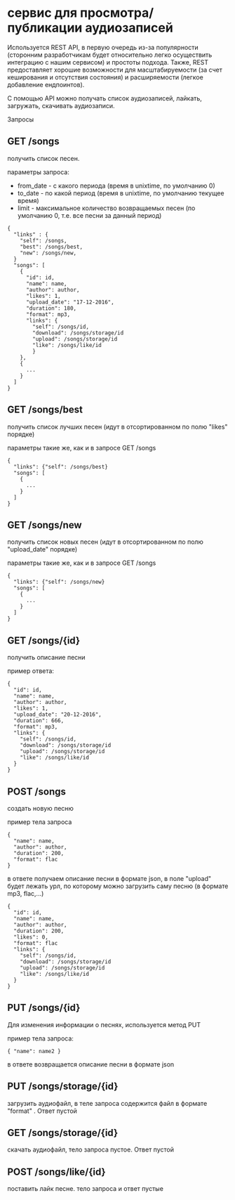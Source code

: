 # сервис для просмотра/публикации аудиозаписей

Используется REST API, в первую очередь из-за популярности (сторонним разработчикам будет относительно легко осуществить интеграцию с нашим сервисом) и простоты подхода. Также, REST предоставляет хорошие возможности для масштабируемости (за счет кеширования и отсутствия состояния) и расширяемости (легкое добавление ендпоинтов).

С помощью API можно получать список аудиозаписей, лайкать, загружать, скачивать аудиозаписи.

Запросы

## GET /songs
получить список песен.

параметры запроса:
- from_date - с какого периода (время в unixtime, по умолчанию 0)
- to_date - по какой период (время в unixtime, по умолчанию текущее время)
- limit - максимальное количество возвращаемых песен (по умолчанию 0, т.е. все песни за данный период)
```
{
  "links" : {
    "self": /songs,
    "best": /songs/best,
    "new": /songs/new,
  }
  "songs": [
    {
      "id": id,
      "name": name,
      "author": author,
      "likes": 1,
      "upload_date": "17-12-2016",
      "duration": 180,
      "format": mp3,
      "links": {
        "self": /songs/id,
        "download": /songs/storage/id
        "upload": /songs/storage/id
        "like": /songs/like/id
        }
    },
    {
      ...
    }
  ]
}
```

## GET /songs/best
получить список лучших песен (идут в отсортированном по полю "likes" порядке) 

параметры такие же, как и в запросе GET /songs
```
{
  "links": {"self": /songs/best}
  "songs": [
    {
      ...
    }
  ]
}
```

## GET /songs/new
получить список новых песен (идут в отсортированном по полю "upload_date" порядке)

параметры такие же, как и в запросе GET /songs
```
{
  "links": {"self": /songs/new}
  "songs": [
    {
      ...
    }
  ]
}
```

## GET /songs/{id}
получить описание песни

пример ответа:
```
{
  "id": id,
  "name": name,
  "author": author,
  "likes": 1,
  "upload_date": "20-12-2016",
  "duration": 666,
  "format": mp3,
  "links": {
    "self": /songs/id,
    "download": /songs/storage/id
    "upload": /songs/storage/id
    "like": /songs/like/id
  }
}
```

## POST /songs
создать новую песню

пример тела запроса
```
{
  "name": name,
  "author": author,
  "duration": 200,
  "format": flac
}
```

в ответе получаем описание песни в формате json, в поле "upload" будет лежать урл, по которому можно загрузить саму песню (в формате mp3, flac,...)
```
{
  "id": id,
  "name": name,
  "author": author,
  "duration": 200,
  "likes": 0,
  "format": flac
  "links": {
    "self": /songs/id,
    "download": /songs/storage/id
    "upload": /songs/storage/id
    "like": /songs/like/id
  }
}
```

## PUT /songs/{id}

Для изменения информации о песнях, используется метод PUT

пример тела запроса:
```
{ "name": name2 }
```

в ответе возвращается описание песни в формате json

## PUT /songs/storage/{id}
загрузить аудиофайл, в теле запроса содержится файл в формате "format" . Ответ пустой

## GET /songs/storage/{id}
скачать аудиофайл, тело запроса пустое. Ответ пустой

## POST /songs/like/{id}
поставить лайк песне. тело запроса и ответ пустые
